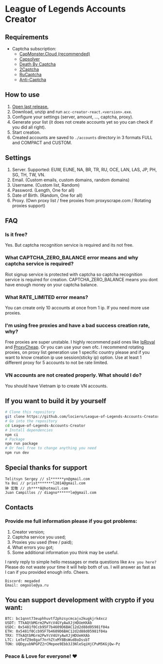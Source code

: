 # League of Legends Accounts Creator

## Requirements

- Captcha subscription:
  - [CapMonster.Cloud (recommended)](https://capmonster.cloud/)
  - [Capsolver](https://dashboard.capsolver.com/passport/register?inviteCode=0ZyAex_d1l3H)
  - [Death By Captcha](https://deathbycaptcha.com/register?refid=1237003608)
  - [2Captcha](http://2captcha.com/?from=8859803)
  - [RuCaptcha](https://rucaptcha.com?from=9296293)
  - [Anti-Captcha](http://getcaptchasolution.com/3ddik9kzvd)

## How to use

1. [Open last release.](https://github.com/lociero/League-of-Legends-Accounts-Creator/releases/latest)
2. Download, unzip and run `acc-creator-react.<version>.exe`.
3. Configure your settings (server, amount, ..., captcha, proxy).
4. Generate your list (it does not create accounts yet so you can check if you did all right).
5. Start creation.
6. Created accounts are saved to `./accounts` directory in 3 formats FULL and COMPACT and CUSTOM.

## Settings

1. Server. Supported: EUW, EUNE, NA, BR, TR, RU, OCE, LAN, LAS, JP, PH, SG, TH, TW, VN.
2. Email. (Custom emails, custom domains, random domains)
3. Username. (Custom list, Random)
4. Password. (Length, One for all)
5. Date of Birth. (Random, One for all)
6. Proxy. (Own proxy list / free proxies from proxyscrape.com / Rotating proxies support)

## FAQ
### Is it free?
Yes. But captcha recognition service is required and its not free.

### What CAPTCHA_ZERO_BALANCE error means and why captcha service is required?
Riot signup service is protected with captcha so captcha recognition service is required for creation. CAPTCHA_ZERO_BALANCE means you dont have enough money on your captcha balance.

### What RATE_LIMITED error means?
You can create only 10 accounts at once from 1 ip. If you need more use proxies.

### I'm using free proxies and have a bad success creation rate, why?
Free proxies are super unstable. I highly recommend paid ones like [IpRoyal](https://iproyal.com?r=megaded) and [ProxyCheap](https://app.proxy-cheap.com/r/0TMQxQ). Or you can use your own ofc. I recommend rotating proxies, on proxy list generation use 1 specific country please and if you want to know creation ip use session(sticky ip) option. Use at least 1 different proxy for 5 accounts to not be rate limited.

### VN accounts are not created properly. What should I do?
You should have Vietnam ip to create VN accounts.

## If you want to build it by yourself

```bash
# Clone this repository
git clone https://github.com/lociero/League-of-Legends-Accounts-Creator
# Go into the repository
cd League-of-Legends-Accounts-Creator
# Install dependencies
npm ci
# Package
npm run package
# Or feel free to change anything you need
npm run dev
```

## Special thanks for support

```
Telitsyn Sergey // sl******yn@gmail.com
Ya Boi // prist*******l2014@gmail.com
钟 宏敬 // zh****8@hotmail.com
Juan Campillos // diagno******le@gmail.com
```

## Contacts

### Provide me full information please if you got problems: 
 1. Creator version;
 2. Captcha service you used;
 3. Proxies you used (free / paid);
 4. What errors you got;
 5. Some additional information you think may be useful.

I rarely reply to simple hello messages or meta questions like `Are you here?` Please do not waste your time it will help both of us. I will answer as fast as I can if you provided enough info. Cheers.

```
Discord: megaded
Email: omgoole@ya.ru
```

## You can support development with crypto if you want:

```
BTC: bc1qnnt73euphhuvtf2phzsycmcajv2kugkjrk4xcz
USDT: TTkAQtbMGrm2PwYcV4GYyAwXJjHDUeHXAb
USDC: 0x5481f0Ccb95F7b4609D6BAC12d2d88d05981f04a
ETH: 0x5481f0Ccb95F7b4609D6BAC12d2d88d05981f04a
TRX: TTkAQtbMGrm2PwYcV4GYyAwXJjHDUeHXAb
LTC: LeTefZ9e8gaf7nrhZtxMY8BsWud8oDssbT
TON: UQDgyubNPGPZ2rCMepee9Ebb3J3NleSqiHjCPuM5KGjQw-Pz
```

### Peace & Love for everyone! ❤️

